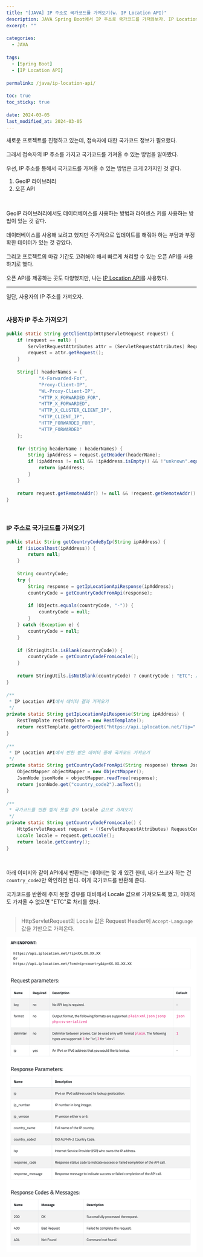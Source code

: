 ```yaml
---
title: "[JAVA] IP 주소로 국가코드를 가져오기(w. IP Location API)"
description: JAVA Spring Boot에서 IP 주소로 국가코드를 가져와보자. IP Location API를 사용해서!
excerpt: ""

categories:
  - JAVA

tags:
  - [Spring Boot]
  - [IP Location API]

permalink: /java/ip-location-api/

toc: true
toc_sticky: true

date: 2024-03-05
last_modified_at: 2024-03-05
---
```


새로운 프로젝트를 진행하고 있는데, 접속자에 대한 국가코드 정보가 필요했다. <br><br>
그래서 접속자의 IP 주소를 가지고 국가코드를 가져올 수 있는 방법을 알아봤다. <br><br>
우선, IP 주소를 통해서 국가코드를 가져올 수 있는 방법은 크게 2가지인 것 같다.
1. GeoIP 라이브러리
2. 오픈 API

<br>

GeoIP 라이브러리에서도 데이터베이스를 사용하는 방법과 라이센스 키를 사용하는 방법이 있는 것 같다. <br><br>
데이터베이스를 사용해 보려고 했지만 주기적으로 업데이트를 해줘야 하는 부담과 부정확한 데이터가 있는 것 같았다. <br><br>
그리고 프로젝트의 마감 기간도 고려해야 해서 빠르게 처리할 수 있는 오픈 API를 사용하기로 했다. <br><br>
오픈 API를 제공하는 곳도 다양했지만, 나는 [IP Location API](https://api.iplocation.net/)를 사용했다.

* * *

일단, 사용자의 IP 주소를 가져오자. <br><br>

### 사용자 IP 주소 가져오기
```java
public static String getClientIp(HttpServletRequest request) {
    if (request == null) {
        ServletRequestAttributes attr = (ServletRequestAttributes) RequestContextHolder.currentRequestAttributes();
        request = attr.getRequest();
    }

    String[] headerNames = {
            "X-Forwarded-For",
            "Proxy-Client-IP",
            "WL-Proxy-Client-IP",
            "HTTP_X_FORWARDED_FOR",
            "HTTP_X_FORWARDED",
            "HTTP_X_CLUSTER_CLIENT_IP",
            "HTTP_CLIENT_IP",
            "HTTP_FORWARDED_FOR",
            "HTTP_FORWARDED"
    };

    for (String headerName : headerNames) {
        String ipAddress = request.getHeader(headerName);
        if (ipAddress != null && !ipAddress.isEmpty() && !"unknown".equalsIgnoreCase(ipAddress)) {
            return ipAddress;
        }
    }

    return request.getRemoteAddr() != null && !request.getRemoteAddr().isEmpty() ? request.getRemoteAddr() : null;
}
```

<br>

### IP 주소로 국가코드를 가져오기
```java
public static String getCountryCodeByIp(String ipAddress) {
    if (isLocalhost(ipAddress)) {
        return null;
    }

    String countryCode;
    try {
        String response = getIpLocationApiResponse(ipAddress);
        countryCode = getCountryCodeFromApi(response);
        
        if (Objects.equals(countryCode, "-")) {
            countryCode = null;
        }
    } catch (Exception e) {
        countryCode = null;
    }

    if (StringUtils.isBlank(countryCode)) {
        countryCode = getCountryCodeFromLocale();
    }

    return StringUtils.isNotBlank(countryCode) ? countryCode : "ETC"; // 국가코드 없으면 ETC로 저장
}

/**
 * IP Location API에서 데이터 결과 가져오기
 */
private static String getIpLocationApiResponse(String ipAddress) {
    RestTemplate restTemplate = new RestTemplate();
    return restTemplate.getForObject("https://api.iplocation.net/?ip=" + ipAddress, String.class);
}

/**
 * IP Location API에서 반환 받은 데이터 중에 국가코드 가져오기
 */
private static String getCountryCodeFromApi(String response) throws JsonProcessingException {
    ObjectMapper objectMapper = new ObjectMapper();
    JsonNode jsonNode = objectMapper.readTree(response);
    return jsonNode.get("country_code2").asText();
}

/**
 * 국가코드를 반환 받지 못할 경우 Locale 값으로 가져오기
 */
private static String getCountryCodeFromLocale() {
    HttpServletRequest request = ((ServletRequestAttributes) RequestContextHolder.currentRequestAttributes()).getRequest();
    Locale locale = request.getLocale();
    return locale.getCountry();
}
```

<br>

아래 이미지와 같이 API에서 반환되는 데이터는 몇 개 있긴 한데, 내가 쓰고자 하는 건 `country_code2`만 확인하면 된다. 이게 국가코드를 반환해 준다. <br><br>
국가코드를 반환해 주지 못할 경우를 대비해서 Locale 값으로 가져오도록 했고, 이마저도 가져올 수 없으면 "ETC"로 처리를 했다. <br><br>

> HttpServletRequest의 Locale 값은 Request Header에 `Accept-Language` 값을 기반으로 가져온다.

![API 데이터](/assets/images/posts/ip-location-api/api_data.png "API 데이터")